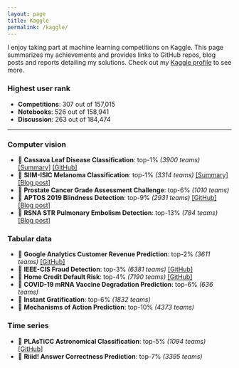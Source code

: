```yaml
---
layout: page
title: Kaggle
permalink: /kaggle/
---
```


I enjoy taking part at machine learning competitions on Kaggle. This page summarizes my achievements and provides links to GitHub repos, blog posts and reports detailing my solutions. Check out my [Kaggle profile](https://www.kaggle.com/kozodoi) to see more.

### Highest user rank
- **Competitions**: 307 out of 157,015
- **Notebooks**: 526 out of 158,941
- **Discussion**: 263 out of 184,474

---

### Computer vision

- 🥇 **Cassava Leaf Disease Classification**: top-1% *(3900 teams)* [[Summary]](https://www.kaggle.com/c/cassava-leaf-disease-classification/discussion/220751) [[GitHub]](https://github.com/kozodoi/Kaggle_Leaf_Disease_Classification)
- 🥇 **SIIM-ISIC Melanoma Classification**: top-1% *(3314 teams)* [[Summary]](https://www.kaggle.com/c/siim-isic-melanoma-classification/discussion/175624) [[Blog post]](https://kozodoi.me/python/deep%20learning/computer%20vision/competitions/2020/08/30/pre-training.html)
- 🥉 **Prostate Cancer Grade Assessment Challenge**: top-6% *(1010 teams)*
- 🥉 **APTOS 2019 Blindness Detection**: top-9% *(2931 teams)* [[GitHub]](https://github.com/kozodoi/Udacity_Blindness_Detection) [[Blog post]](https://kozodoi.me/python/deep%20learning/computer%20vision/competitions/2020/07/11/blindness-detection.html)
- 🥉 **RSNA STR Pulmonary Embolism Detection**: top-13% *(784 teams)* [[Blog
post]](https://kozodoi.me/python/deep%20learning/computer%20vision/tutorial/2020/10/30/pytorch-xla-tpu.html)


### Tabular data

- 🥈 **Google Analytics Customer Revenue Prediction**: top-2% *(3611 teams)* [[GitHub]](https://github.com/kozodoi/Kaggle_Google_Analytics)
- 🥈 **IEEE-CIS Fraud Detection**: top-3% *(6381 teams)* [[GitHub]](https://github.com/kozodoi/Kaggle_IEEE_Fraud_Detection)
- 🥈 **Home Credit Default Risk**: top-4% *(7190 teams)* [[GitHub]](https://github.com/kozodoi/Kaggle_Home_Credit)
- 🥉 **COVID-19 mRNA Vaccine Degradation Prediction**: top-6% *(636 teams)*
- 🥉 **Instant Gratification**: top-6% *(1832 teams)*
- 🥉 **Mechanisms of Action Prediction**: top-10% *(4373 teams)*


### Time series

- 🥈 **PLAsTiCC Astronomical Classification**: top-5% *(1094 teams)* [[GitHub]](https://github.com/kozodoi/Kaggle_Astronomical_Classification)
- 🥉 **Riiid! Answer Correctness Prediction**: top-7% *(3395 teams)*

